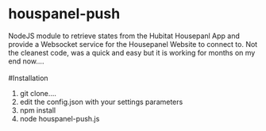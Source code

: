 # houspanel-push
NodeJS module to retrieve states from the Hubitat Housepanl App and provide a Websocket service for the Housepanel Website to connect to. Not the cleanest code, was a quick and easy but it is working for months on my end now....<br/>
<br/>
#Installation
1. git clone....
2. edit the config.json with your settings parameters
3. npm install
4. node houspanel-push.js

